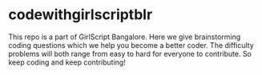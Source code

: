 # codewithgirlscriptblr
This repo is a part of GirlScript Bangalore. Here we give brainstorming coding questions which we help you become a better coder. The difficulty problems will both range from easy to hard for everyone to contribute. So keep coding and keep contributing!
